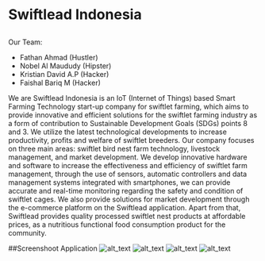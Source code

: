 # Swiftlead Indonesia
##

Our Team:
- Fathan Ahmad (Hustler)
- Nobel Al Maududy (Hipster)
- Kristian David A.P (Hacker)
- Faishal Bariq M (Hacker)

We are Swiftlead Indonesia is an IoT (Internet of Things) based Smart Farming Technology start-up company for swiftlet farming, which aims to provide innovative and efficient solutions for the swiftlet farming industry as a form of contribution to Sustainable Development Goals (SDGs) points 8 and 3. We utilize the latest technological developments to increase productivity, profits and welfare of swiftlet breeders. Our company focuses on three main areas: swiftlet bird nest farm technology, livestock management, and market development. We develop innovative hardware and software to increase the effectiveness and efficiency of swiftlet farm management, through the use of sensors, automatic controllers and data management systems integrated with smartphones, we can provide accurate and real-time monitoring regarding the safety and condition of swiftlet cages. We also provide solutions for market development through the e-commerce platform on the Swiftlead application. Apart from that, Swiftlead provides quality processed swiftlet nest products at affordable prices, as a nutritious functional food consumption product for the community.

##Screenshoot Application
![alt_text](https://ibb.co/xsFLVTq)
![alt_text](https://ibb.co/g3hN5T1)
![alt_text](https://ibb.co/xHfRw4Z)
![alt_text](https://ibb.co/M6Yqv2r)
